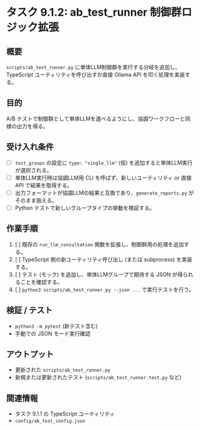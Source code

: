 # タスク 9.1.2: ab_test_runner 制御群ロジック拡張

## 概要
`scripts/ab_test_runner.py` に単体LLM制御群を実行する分岐を追加し、TypeScript ユーティリティを呼び出すか直接 Ollama API を叩く処理を実装する。

## 目的
A/B テストで制御群として単体LLMを選べるようにし、協調ワークフローと同様の出力を得る。

## 受け入れ条件
- [ ] `test_groups` の設定に `type: "single_llm"` (仮) を追加すると単体LLM実行が選択される。
- [ ] 単体LLM実行時は協調LLM用 CLI を呼ばず、新しいユーティリティ or 直接 API で結果を取得する。
- [ ] 出力フォーマットが協調LLMの結果と互換であり、`generate_reports.py` がそのまま扱える。
- [ ] Python テストで新しいグループタイプの挙動を検証する。

## 作業手順
1. [ ] 既存の `run_llm_consultation` 関数を拡張し、制御群用の処理を追加する。
2. [ ] TypeScript 側の新ユーティリティ呼び出し (または subprocess) を実装する。
3. [ ] テスト (モック) を追加し、単体LLMグループで期待する JSON が得られることを確認する。
4. [ ] `python3 scripts/ab_test_runner.py --json ...` で実行テストを行う。

## 検証 / テスト
- `python3 -m pytest` (新テスト含む)
- 手動での JSON モード実行確認

## アウトプット
- 更新された `scripts/ab_test_runner.py`
- 新規または更新されたテスト (`scripts/ab_test_runner.test.py` など)

## 関連情報
- タスク 9.1.1 の TypeScript ユーティリティ
- `config/ab_test_config.json`
